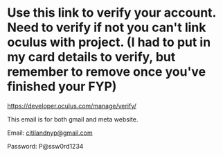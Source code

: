 # **Use this link to verify your account. Need to verify if not you can't link oculus with project. (I had to put in my card details to verify, but remember to remove once you've finished your FYP)**


https://developer.oculus.com/manage/verify/

This email is for both gmail and meta website.

Email: citilandnyp@gmail.com

Password: P@ssw0rd1234
